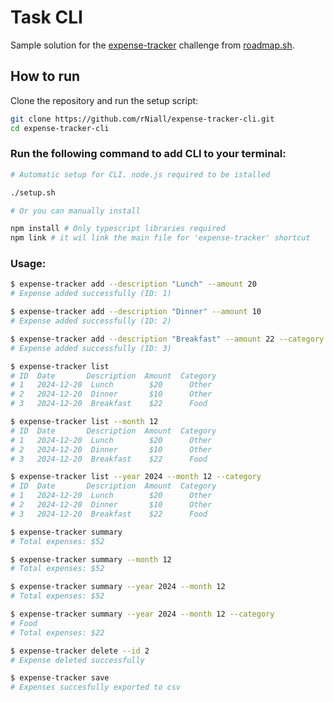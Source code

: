 # Task CLI

Sample solution for the [expense-tracker](https://roadmap.sh/projects/expense-tracker) challenge from [roadmap.sh](https://roadmap.sh/).

## How to run

Clone the repository and run the setup script:

```bash
git clone https://github.com/rNiall/expense-tracker-cli.git
cd expense-tracker-cli
```

### Run the following command to add CLI to your terminal:
```bash
# Automatic setup for CLI. node.js required to be istalled

./setup.sh

# Or you can manually install

npm install # Only typescript libraries required
npm link # it wil link the main file for 'expense-tracker' shortcut

```

### Usage:

```bash
$ expense-tracker add --description "Lunch" --amount 20
# Expense added successfully (ID: 1)

$ expense-tracker add --description "Dinner" --amount 10
# Expense added successfully (ID: 2)

$ expense-tracker add --description "Breakfast" --amount 22 --category
# Expense added successfully (ID: 3)

$ expense-tracker list
# ID  Date       Description  Amount  Category
# 1   2024-12-20  Lunch        $20      Other
# 2   2024-12-20  Dinner       $10      Other
# 3   2024-12-20  Breakfast    $22      Food

$ expense-tracker list --month 12
# ID  Date       Description  Amount  Category
# 1   2024-12-20  Lunch        $20      Other
# 2   2024-12-20  Dinner       $10      Other
# 3   2024-12-20  Breakfast    $22      Food

$ expense-tracker list --year 2024 --month 12 --category
# ID  Date       Description  Amount  Category
# 1   2024-12-20  Lunch        $20      Other
# 2   2024-12-20  Dinner       $10      Other
# 3   2024-12-20  Breakfast    $22      Food

$ expense-tracker summary
# Total expenses: $52

$ expense-tracker summary --month 12
# Total expenses: $52

$ expense-tracker summary --year 2024 --month 12
# Total expenses: $52

$ expense-tracker summary --year 2024 --month 12 --category
# Food
# Total expenses: $22

$ expense-tracker delete --id 2
# Expense deleted successfully

$ expense-tracker save
# Expenses succesfully exported to csv
```